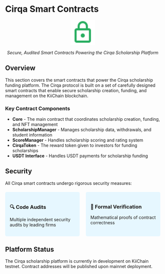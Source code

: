 # Cirqa Smart Contracts

<div align="center">
  <img src="../assets/images/icons/collateral.svg" alt="Scholarship Icon" width="80" height="80">
  <p><em>Secure, Audited Smart Contracts Powering the Cirqa Scholarship Platform</em></p>
</div>

## Overview

This section covers the smart contracts that power the Cirqa scholarship funding platform. The Cirqa protocol is built on a set of carefully designed smart contracts that enable secure scholarship creation, funding, and management on the KiiChain blockchain.

<div class="cirqa-highlight">
  <h3>Key Contract Components</h3>
  <ul>
    <li><strong>Core</strong> - The main contract that coordinates scholarship creation, funding, and NFT management</li>
    <li><strong>ScholarshipManager</strong> - Manages scholarship data, withdrawals, and student information</li>
    <li><strong>ScoreManager</strong> - Handles scholarship scoring and rating system</li>
    <li><strong>CirqaToken</strong> - The reward token given to investors for funding scholarships</li>
    <li><strong>USDT Interface</strong> - Handles USDT payments for scholarship funding</li>
  </ul>
</div>

## Security

All Cirqa smart contracts undergo rigorous security measures:

<div style="display: grid; grid-template-columns: repeat(auto-fit, minmax(200px, 1fr)); gap: 20px; margin: 20px 0;">
  <div style="background-color: #e6f7ff; padding: 15px; border-radius: 5px;">
    <h3>🔍 Code Audits</h3>
    <p>Multiple independent security audits by leading firms</p>
  </div>
  <div style="background-color: #e6f7ff; padding: 15px; border-radius: 5px;">
    <h3>🧪 Formal Verification</h3>
    <p>Mathematical proofs of contract correctness</p>
  </div>
</div>

## Platform Status

The Cirqa scholarship platform is currently in development on KiiChain testnet. Contract addresses will be published upon mainnet deployment.